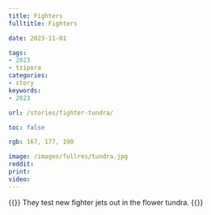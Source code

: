 ```yaml
---
title: Fighters
fulltitle: Fighters

date: 2023-11-01

tags:
- 2023
- tzipora
categories:
- story
keywords:
- 2023

url: /stories/fighter-tundra/

toc: false

rgb: 167, 177, 190

image: /images/fullres/tundra.jpg
reddit:
print:
video:
---
```

{{<hint caption>}}
They test new fighter jets out in the flower tundra.
{{</hint>}}